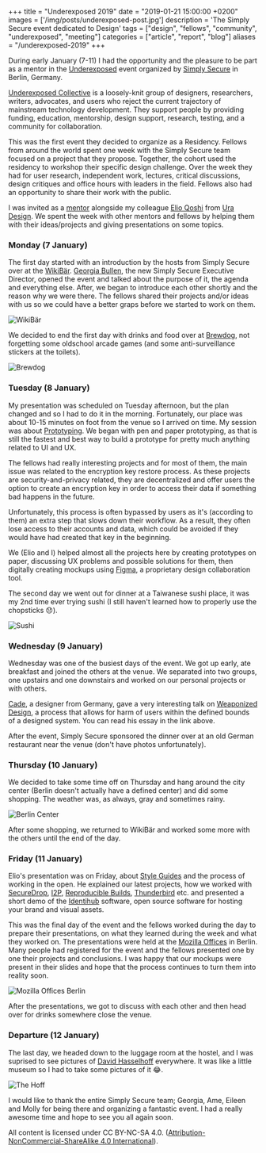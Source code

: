 +++
title = "Underexposed 2019"
date = "2019-01-21 15:00:00 +0200"
images = ['/img/posts/underexposed-post.jpg']
description = 'The Simply Secure event dedicated to Design'
tags = ["design", "fellows", "community", "underexposed", "meeting"]
categories = ["article", "report", "blog"]
aliases = "/underexposed-2019"
+++

During early January (7-11) I had the opportunity and the pleasure to be part as a mentor in the [Underexposed](https://simplysecure.org/underexposed/) event organized by [Simply Secure](https://simplysecure.org/) in Berlin, Germany.

[Underexposed Collective](https://simplysecure.org/underexposed/) is a loosely-knit group of designers, researchers, writers, advocates, and users who reject the current trajectory of mainstream technology development. They support people by providing funding, education, mentorship, design support, research, testing, and a community for collaboration.

This was the first event they decided to organize as a Residency. Fellows from around the world spent one week with the Simply Secure team focused on a project that they propose. Together, the cohort used the residency to workshop their specific design challenge. Over the week they had for user research, independent work, lectures, critical discussions, design critiques and office hours with leaders in the field. Fellows also had an opportunity to share their work with the public.

I was invited as a [mentor](https://en.wikipedia.org/wiki/Mentorship) alongside my colleague [Elio Qoshi](https://elioqoshi.me) from [Ura Design](https://ura.design). We spent the week with other mentors and fellows by helping them with their ideas/projects and giving presentations on some topics.

### Monday (7 January)

The first day started with an introduction by the hosts from Simply Secure over at the [WikiBär](https://www.openstreetmap.org/node/4842883021). [Georgia Bullen](https://twitter.com/georgiamoon), the new Simply Secure Executive Director, opened the event and talked about the purpose of it, the agenda and everything else. After, we began to introduce each other shortly and the reason why we were there. The fellows shared their projects and/or ideas with us so we could have a better graps before we started to work on them.

![WikiBär](/img/posts/wikibär.jpg)

We decided to end the first day with drinks and food over at [Brewdog](https://www.openstreetmap.org/node/4525263054), not forgetting some oldschool arcade games (and some anti-surveillance stickers at the toilets).

![Brewdog](/img/posts/brewdog.jpg)

### Tuesday (8 January)

My presentation was scheduled on Tuesday afternoon, but the plan changed and so I had to do it in the morning. Fortunately, our place was about 10-15 minutes on foot from the venue so I arrived on time. My session was about [Prototyping](https://en.wikipedia.org/wiki/Prototype). We began with pen and paper prototyping, as that is still the fastest and best way to build a prototype for pretty much anything related to UI and UX.

The fellows had really interesting projects and for most of them, the main issue was related to the encryption key restore process. As these projects are security-and-privacy related, they are decentralized and offer users the option to create an encryption key in order to access their data if something bad happens in the future.

Unfortunately, this process is often bypassed by users as it's (according to them) an extra step that slows down their workflow. As a result, they often lose access to their accounts and data, which could be avoided if they would have had created that key in the beginning.

We (Elio and I) helped almost all the projects here by creating prototypes on paper, discussing UX problems and possible solutions for them, then digitally creating mockups using [Figma](https://www.figma.com), a proprietary design collaboration tool.

The second day we went out for dinner at a Taiwanese sushi place, it was my 2nd time ever trying sushi (I still haven't learned how to properly use the chopsticks 😞).

![Sushi](/img/posts/underexposed-sushi.jpg)

### Wednesday (9 January)

Wednesday was one of the busiest days of the event. We got up early, ate breakfast and joined the others at the venue. We separated into two groups, one upstairs and one downstairs and worked on our personal projects or with others.

[Cade](https://shiba.computer/), a designer from Germany, gave a very interesting talk on [Weaponized Design](https://shiba.computer/essay/on-weaponised-design/), a process that allows for harm of users within the defined bounds of a designed system. You can read his essay in the link above.

After the event, Simply Secure sponsored the dinner over at an old German restaurant near the venue (don't have photos unfortunately).

### Thursday (10 January)

We decided to take some time off on Thursday and hang around the city center (Berlin doesn't actually have a defined center) and did some shopping. The weather was, as always, gray and sometimes rainy.

![Berlin Center](/img/posts/berlin-center.jpg)

After some shopping, we returned to WikiBär and worked some more with the others until the end of the day.

### Friday (11 January)

Elio's presentation was on Friday, about [Style Guides](https://en.wikipedia.org/wiki/Style_guide) and the process of working in the open. He explained our latest projects, how we worked with [SecureDrop](https://ura.design/projects/securedrop), [I2P](https://ura.design/projects/i2p), [Reproducible Builds](https://ura.design/projects/reproducible-builds), [Thunderbird](https://ura.design/projects/thunderbird) etc. and presented a short demo of the [Identihub](https://identihub.co) software, open source software for hosting your brand and visual assets.

This was the final day of the event and the fellows worked during the day to prepare their presentations, on what they learned during the week and what they worked on. The presentations were held at the [Mozilla Offices](https://www.openstreetmap.org/node/4996803917#map=19/52.49947/13.44914) in Berlin. Many people had registered for the event and the fellows presented one by one their projects and conclusions. I was happy that our mockups were present in their slides and hope that the process continues to turn them into reality soon.

![Mozilla Offices Berlin](/img/posts/mozilla-berlin.jpg)

After the presentations, we got to discuss with each other and then head over for drinks somewhere close the venue.

### Departure (12 January)

The last day, we headed down to the luggage room at the hostel, and I was suprised to see pictures of [David Hasselhoff](https://en.wikipedia.org/wiki/David_Hasselhoff) everywhere. It was like a little museum so I had to take some pictures of it 😂.

![The Hoff](/img/posts/hoff-berlin.jpg)

I would like to thank the entire Simply Secure team; Georgia, Ame, Eileen and Molly for being there and organizing a fantastic event. I had a really awesome time and hope to see you all again soon.

All content is licensed under CC BY-NC-SA 4.0. ([Attribution-NonCommercial-ShareAlike 4.0 International](https://creativecommons.org/licenses/by-nc-sa/4.0/)).
